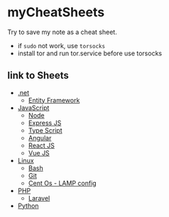 # myCheatSheets

Try to save my note as a cheat sheet.

* if `sudo` not work, use `torsocks`
* install tor and run tor.service before use torsocks

## link to Sheets

* [.net](/.net/)
  * [Entity Framework](./.net/EntityFramework.md)
* [JavaScript](./JavaScript/)
  * [Node](./JavaScript/Node.md)
  * [Express JS](./JavaScript/ExpressJs.md)
  * [Type Script](./JavaScript/TypeScript.md)
  * [Angular](./JavaScript/Angular.md)
  * [React JS](./JavaScript/ReactJs.md)
  * [Vue JS](./JavaScript/VueJs.md)
* [Linux](./Linux/)
  * [Bash](./Linux/bash.md)
  * [Git](./Linux/git.md)
  * [Cent Os - LAMP config](./Linux/CentOs-LAMP.md)
* [PHP](./PHP/)
  * [Laravel](./PHP/Laravel.md)
* [Python](./Python/)